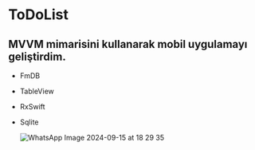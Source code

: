 # ToDoList

## MVVM mimarisini kullanarak mobil uygulamayı geliştirdim.

- FmDB
- TableView
- RxSwift
- Sqlite

  ![WhatsApp Image 2024-09-15 at 18 29 35](https://github.com/user-attachments/assets/a4b25e62-6d0f-42d1-a3c3-06ee522d5834)

